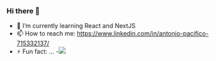 ### Hi there 👋

<!--
**AntonioPacifico/AntonioPacifico** is a ✨ _special_ ✨ repository because its `README.md` (this file) appears on your GitHub profile.

Here are some ideas to get you started:

**- 🔭 I’m currently working on ...
-->

- 🌱 I’m currently learning React and NextJS
- 📫 How to reach me: https://www.linkedin.com/in/antonio-pacifico-715332137/
- ⚡ Fun fact: ...
-<img src="https://img.icons8.com/material-outlined/24/000000/linkedin--v1.png"/>

